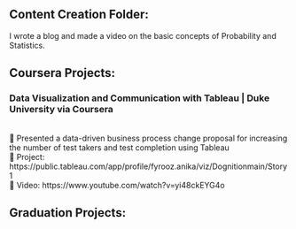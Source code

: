 <h2> Content Creation Folder: </h2> 
I wrote a blog and made a video on the basic concepts of Probability and Statistics. </br>


<h2> Coursera Projects: </h3>
<h3> Data Visualization and Communication with Tableau | Duke University via Coursera </h3> </br>
 Presented a data-driven business process change proposal for increasing the number of test takers
and test completion using Tableau </br>
 Project: https://public.tableau.com/app/profile/fyrooz.anika/viz/Dognitionmain/Story1 </br>
 Video: https://www.youtube.com/watch?v=yi48ckEYG4o </br>


<h2> Graduation Projects: </h22> </br>




